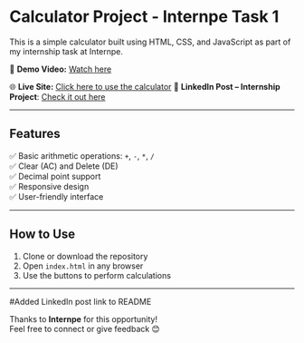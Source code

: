 # Calculator Project - Internpe Task 1

This is a simple calculator built using HTML, CSS, and JavaScript as part of my internship task at Internpe.

🎥 **Demo Video:** [Watch here](https://youtu.be/ij6TXJWGz4Y)

🌐 **Live Site:** [Click here to use the calculator](https://haritha-vana.github.io/internpe-task1-calculator/)
📌 **LinkedIn Post – Internship Project**: [Check it out here](https://www.linkedin.com/posts/haritha-vana-1622b2341_internship-webdevelopment-javascript-activity-7354937103798927360-3JFo)

---

## Features
✅ Basic arithmetic operations: `+`, `-`, `*`, `/`  
✅ Clear (AC) and Delete (DE)  
✅ Decimal point support  
✅ Responsive design  
✅ User-friendly interface

---

## How to Use
1. Clone or download the repository
2. Open `index.html` in any browser
3. Use the buttons to perform calculations

---
#Added LinkedIn post link to README

Thanks to **Internpe** for this opportunity!  
Feel free to connect or give feedback 😊

